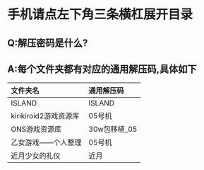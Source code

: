 # 手机请点左下角三条横杠展开目录

## Q:解压密码是什么?
## A:每个文件夹都有对应的通用解压码,具体如下
| 文件夹名   |通用解压码  |
|  :----- |  :----- |
| ISLAND  | ISLAND |
|kirikiroid2游戏资源库  | 05号机 |
| ONS游戏资源库 | 30w包移植_05 |
| 乙女游戏——个人整理 | 05号机 |
| 近月少女的礼仪| 近月 |





